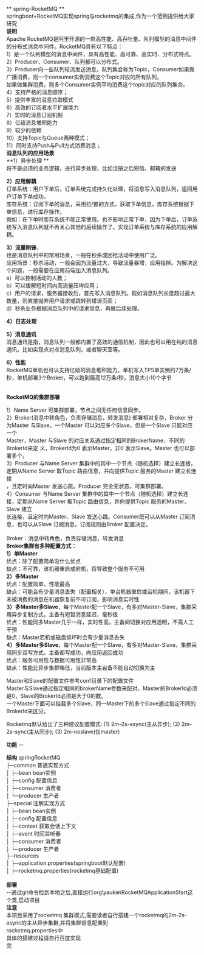 ** spring-RocketMQ **
<br>
springboot+RocketMQ实现spring与rocketmq的集成,作为一个范例提供给大家研究
 <br>
**说明**
<br>
Apache RocketMQ是阿里开源的一款高性能、高吞吐量、队列模型的消息中间件的分布式消息中间件。RocketMQ具有以下特点： <br>
1）是一个队列模型的消息中间件，具有高性能、高可靠、高实时、分布式特点。 <br>
2）Producer、Consumer、队列都可以分布式。 <br>
3）Producer向一些队列轮流发送消息，队列集合称为Topic，Consumer如果做广播消费，则一个consumer实例消费这个Topic对应的所有队列， <br>
如果做集群消费，则多个Consumer实例平均消费这个topic对应的队列集合。 <br>
4）支持严格的消息顺序； <br>
5）提供丰富的消息拉取模式 <br>
6）高效的订阅者水平扩展能力 <br>
7）实时的消息订阅机制 <br>
8）亿级消息堆积能力 <br>
9）较少的依赖 <br>
10）支持Topic与Queue两种模式； <br>
11）同时支持Push与Pull方式消费消息； <br>
 **消息队列的应用场景** <br>
**1）异步处理 **<br>
将不是必须的业务逻辑，进行异步处理，比如注册之后短信、邮箱的发送 <br>

**2）应用解耦** <br>
订单系统：用户下单后，订单系统完成持久化处理，将消息写入消息队列，返回用户订单下单成功。 <br>
库存系统：订阅下单的消息，采用拉/推的方式，获取下单信息，库存系统根据下单信息，进行库存操作。 <br>
假如：在下单时库存系统不能正常使用。也不影响正常下单，因为下单后，订单系统写入消息队列就不再关心其他的后续操作了。实现订单系统与库存系统的应用解耦。 <br>

**3）流量削锋**，<br>也是消息队列中的常用场景，一般在秒杀或团抢活动中使用广泛。 <br>
应用场景：秒杀活动，一般会因为流量过大，导致流量暴增，应用挂掉。为解决这个问题，一般需要在应用前端加入消息队列。 <br>
a）可以控制活动的人数； <br>
b）可以缓解短时间内高流量压垮应用； <br>
c）用户的请求，服务器接收后，首先写入消息队列。假如消息队列长度超过最大数量，则直接抛弃用户请求或跳转到错误页面； <br>
d）秒杀业务根据消息队列中的请求信息，再做后续处理。 <br>

**4）日志处理** <br>

**5）消息通讯** <br>
消息通讯是指，消息队列一般都内置了高效的通信机制，因此也可以用在纯的消息通讯。比如实现点对点消息队列，或者聊天室等。 <br>

**6）性能**<br>
RocketMQ单机也可以支持亿级的消息堆积能力。单机写入TPS单实例约7万条/秒，单机部署3个Broker，可以跑到最高12万条/秒，消息大小10个字节 <br> <br>

**RocketMQ的集群部署**<br>

1）Name Server 可集群部署，节点之间无任何信息同步。<br>
2）Broker(消息中转角色，负责存储消息，转发消息) 部署相对复杂，Broker 分为Master 与Slave，一个Master 可以对应多个Slave，但是一个Slave 只能对应一个<br>
Master，Master 与Slave 的对应关系通过指定相同的BrokerName，不同的BrokerId来定 义，BrokerId为0 表示Master，非0 表示Slave。Master 也可以部署多个。<br>
3）Producer 与Name Server 集群中的其中一个节点（随机选择）建立长连接，定期从Name Server 取Topic 路由信息，并向提供Topic 服务的Master 建立长连接<br>
，且定时向Master 发送心跳。Producer 完全无状态，可集群部署。<br>
4）Consumer 与Name Server 集群中的其中一个节点（随机选择）建立长连接，定期从Name Server 取Topic 路由信息，并向提供Topic 服务的Master、Slave 建立<br>
长连接，且定时向Master、Slave 发送心跳。Consumer既可以从Master 订阅消息，也可以从Slave 订阅消息，订阅规则由Broker 配置决定。<br>
<br>
Broker：消息中转角色，负责存储消息，转发消息<br>
**Broker集群有多种配置方式：**<br>
**1）单Master<br>**
优点：除了配置简单没什么优点<br>
缺点：不可靠，该机器重启或宕机，将导致整个服务不可用<br>
**2）多Master**<br>
优点：配置简单，性能最高<br>
缺点：可能会有少量消息丢失（配置相关），单台机器重启或宕机期间，该机器下未被消费的消息在机器恢复前不可订阅，影响消息实时性<br>
**3）多Master多Slave**，每个Master配一个Slave，有多对Master-Slave，集群采用异步复制方式，主备有短暂消息延迟，毫秒级<br>
优点：性能同多Master几乎一样，实时性高，主备间切换对应用透明，不需人工干预<br>
缺点：Master宕机或磁盘损坏时会有少量消息丢失<br>
**4）多Master多Slave**，每个Master配一个Slave，有多对Master-Slave，集群采用同步双写方式，主备都写成功，向应用返回成功<br>
优点：服务可用性与数据可用性非常高<br>
缺点：性能比异步集群略低，当前版本主宕备不能自动切换为主<br>

Master和Slave的配置文件参考conf目录下的配置文件<br>
Master与Slave通过指定相同的brokerName参数来配对，Master的BrokerId必须是0，Slave的BrokerId必须是大于0的数。<br>
一个Master下面可以挂载多个Slave，同一Master下的多个Slave通过指定不同的BrokerId来区分。<br>

Rocketmq默认给出了三种建议配置模式: 
(1) 2m-2s-async(主从异步); 
(2) 2m-2s-sync(主从同步); 
(3) 2m-noslave(仅master)<br>

**功能**
	-- 
<br> 

**结构** 
springRocketMQ<br> 
├─common 普通实现方式<br> 
│  ├─bean bean实例<br> 
│  ├─config 配置信息<br> 
│  ├─consumer 消费者<br> 
│  └─producer 生产者<br> 
 ├─special 注解实现方式<br> 
│  ├─bean bean实例<br> 
│  ├─config 配置信息<br> 
│  ├─context 获取会话上下文<br> 
│  ├─event 时间监听器<br> 
│  ├─consumer 消费者<br> 
│  └─producer 生产者<br> 
 ├─resources<br> 
│  ├─application.properties(springboot默认配置)<br> 
│  ├─rocketmq.properties(rocketmq基础配置)<br> 
<br> 
**部署**<br> 
	--通过git命令检到本地之后,直接运行org\yaukie\RocketMQApplicationStart这个类,启动项目<br> 
**注意**<br> 
本项目采用了rocketmq 集群模式,需要读者自行搭建一个rocketmq的2m-2s-async的主从异步集群,并将集群信息配置到<br> 
rocketmq.properties中<br> 
具体的搭建过程请自行百度实现<br> 
完





